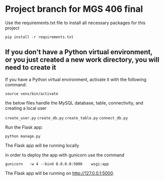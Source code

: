 # Project branch for MGS 406 final 

Use the requirements.txt file to install all necessary packages for this project  

`pip install -r requirements.txt`

## If you don't have a Python virtual environment, or you just created a new work directory, you will need to create it

If you have a Python virtual environment, activate it with the following command:

`source venv/bin/activate`

the below files handle the MySQL database, table, connectivity, and creating a local user

`create_user.py` `create_db.py` `create_table.py` `connect_db.py` 

Run the Flask app:

`python manage.py`

The Flask app will be running locally

in order to deploy the app with gunicorn use the command

`gunicorn	-w 4 --bind 0.0.0.0:5000	wsgi:app`

The Flask app will be running on http://127.0.0.1:5000.

